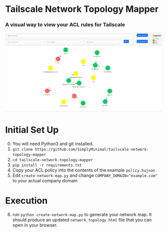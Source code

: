 # Tailscale Network Topology Mapper
### A visual way to view your ACL rules for Tailscale


![alt text](Animation.gif)

# Initial Set Up
0. You will need Python3 and git installed.
1. `git clone https://github.com/SimplyMinimal/tailscale-network-topology-mapper`
2. `cd tailscale-network-topology-mapper`
3. `pip install -r requirements.txt`
4. Copy your ACL policy  into the contents of the example `policy.hujson` 
5. Edit `create-network-map.py` and change `COMPANY_DOMAIN="example.com"` to your actual company domain 

# Execution
6. run `python create-network-map.py` to generate your network map. It should produce an updated `network_topology.html` file that you can open in your browser.
